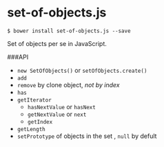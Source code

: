 set-of-objects.js
=================
```
$ bower install set-of-objects.js --save
```
Set of objects per se in JavaScript.

###API
  * `new SetOfObjects()` or `setOfObjects.create()`
  * `add`
  * `remove` by clone object, *not by index*
  * `has`
  * `getIterator`
    * `hasNextValue` or `hasNext`
    * `getNextValue` or `next`
    * `getIndex`
  * `getLength`
  * `setPrototype` of objects in the set , `null` by defult
